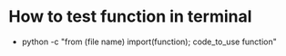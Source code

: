 # How to test function in terminal
- python -c "from (file name) import(function); code_to_use function"